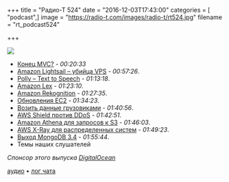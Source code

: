 +++
title = "Радио-Т 524"
date = "2016-12-03T17:43:00"
categories = [ "podcast",]
image = "https://radio-t.com/images/radio-t/rt524.jpg"
filename = "rt_podcast524"

+++

![](https://radio-t.com/images/radio-t/rt524.jpg)

- [Конец MVC?](https://dzone.com/articles/mvc-is-dead-what-comes-next) - *00:20:33*
- [Amazon Lightsail – убийца VPS](https://aws.amazon.com/blogs/aws/amazon-lightsail-the-power-of-aws-the-simplicity-of-a-vps/) - *00:57:26*.
- [Polly – Text to Speech](https://aws.amazon.com/blogs/aws/polly-text-to-speech-in-47-voices-and-24-languages/) - *01:13:18*.
- [Amazon Lex](https://aws.amazon.com/blogs/aws/amazon-lex-build-conversational-voice-text-interfaces/?sc_channel=sm) - *01:23:10*.
- [Amazon Rekognition](https://aws.amazon.com/blogs/aws/amazon-rekognition-image-detection-and-recognition-powered-by-deep-learning/) - *01:27:35*.
- [Обновления EC2](https://aws.amazon.com/blogs/aws/ec2-instance-type-update-t2-r4-f1-elastic-gpus-i3-c5/?sc_channel=sm) - *01:34:23*.
- [Возить данные грузовиками](http://www.theverge.com/circuitbreaker/2016/11/30/13797212/amazon-aws-snowmobile-snowball-cloud-storage-truck) - *01:40:56*.
- [AWS Shield против DDoS](https://aws.amazon.com/shield/) - *01:42:51*.
- [Amazon Athena для запросов к S3](https://aws.amazon.com/blogs/aws/amazon-athena-interactive-sql-queries-for-data-in-amazon-s3/?sc_channel=sm) - *01:46:03*.
- [AWS X-Ray для распределенных систем](https://aws.amazon.com/blogs/aws/aws-x-ray-see-inside-of-your-distributed-application/) - *01:49:23*.
- [Выход MongoDB 3.4](https://docs.mongodb.com/manual/release-notes/3.4/) - *01:55:44*.
- Темы наших слушателей

_Спонсор этого выпуска [DigitalOcean](https://www.digitalocean.com)_

[аудио](http://cdn.radio-t.com/rt_podcast524.mp3) • [лог чата](http://chat.radio-t.com/logs/radio-t-524.html)
<audio src="http://cdn.radio-t.com/rt_podcast524.mp3" preload="none"></audio>